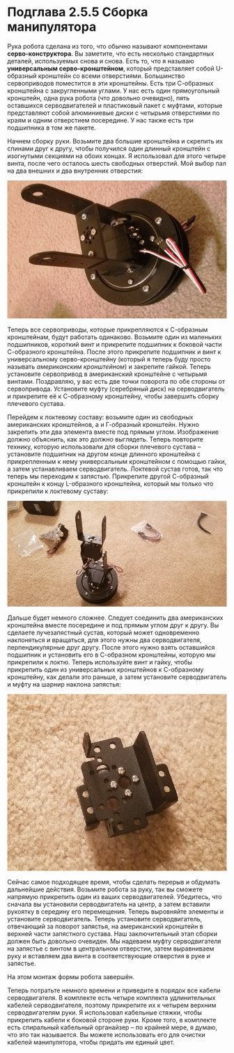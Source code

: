 # Подглава 2.5.5 Сборка манипулятора

Рука робота сделана из того, что обычно называют компонентами **серво-конструктора**. Вы заметите, что есть несколько стандартных деталей, используемых снова и снова. Есть то, что я называю **универсальным серво-кронштейном**, который представляет собой U-образный кронштейн со всеми отверстиями. Большинство сервоприводов поместится в эти кронштейны. Есть три С-образных кронштейна с закругленными углами. У нас есть один прямоугольный кронштейн, одна рука робота \(что довольно очевидно\), пять оставшихся серводвигателей и пластиковый пакет с муфтами, которые представляют собой алюминиевые диски с четырьмя отверстиями по краям и одним отверстием посередине. У нас также есть три подшипника в том же пакете.

Начнем сборку руки. Возьмите два большие кронштейна и скрепить их спинами друг к другу, чтобы получился один длинный кронштейн с изогнутыми секциями на обоих концах. Я использовал для этого четыре винта, после чего осталось шесть свободных отверстий. Мой выбор пал на два внешних и два внутренних отверстия:

![](.gitbook/assets/image%20%2810%29.png)

Теперь все сервоприводы, которые прикрепляются к С-образным кронштейнам, будут работать одинаково. Возьмите один из маленьких подшипников, короткий винт и прикрепите подшипник к боковой части С-образного кронштейна. После этого прикрепите подшипник и винт к универсальному серво-кронштейну \(который я теперь буду просто называть _американским кронштейном_\) и закрепите гайкой. Теперь установите сервопривод в американский кронштейне с четырьмя винтами. Поздравляю, у вас есть две точки поворота по обе стороны от сервопривода. Установите муфту \(серебряный диск\) на серводвигатель и прикрепите её к С-образному кронштейну, чтобы завершить сборку плечевого сустава.

Перейдем к локтевому составу: возьмите один из свободных американских кронштейнов, а и Г-образный кронштейн. Нужно закрепить эти два элемента вместе под прямым углом. Изображение должно объяснить, как это должно выглядеть. Теперь повторите технику, которую использовали для сборки плечевого сустава – установите подшипник на другом конце длинного кронштейна с прикрепленным к нему универсальным кронштейном с помощью гайки, а затем устанавливаем серводвигатель. Локтевой сустав готов, так что теперь мы переходим к запястью. Прикрепите другой С-образный кронштейн к концу L-образного кронштейна, который мы только что прикрепили к локтевому суставу:

![](.gitbook/assets/image%20%283%29.png)

Дальше будет немного сложнее. Следует соединить два американских кронштейна вместе посередине и под прямым углом друг к другу. Вы сделаете лучезапястный сустав, который может одновременно наклоняться и вращаться, для этого нужны два серводвигателя, перпендикулярные друг другу. После этого нужно взять оставшийся подшипник и установить его в С-образном кронштейны, которую мы прикрепили к локтю. Теперь используйте винт и гайку, чтобы прикрепить один из универсальных кронштейнов к С-образному кронштейну, как делали это раньше, а затем установите серводвигатель и муфту на шарнир наклона запястья:

![](.gitbook/assets/image%20%287%29.png)

Сейчас самое подходящее время, чтобы сделать перерыв и обдумать дальнейшие действия. Возьмите робота за руку, так вы сможете напрямую прикрепить один из ваших серводвигателей. Убедитесь, что сначала вы установили серводвигатель на центр, а затем вставили рукоятку в середину его перемещения. Теперь выровняйте элементы и установите серводвигатель. Теперь установите серводвигатель, отвечающий за поворот запястья, на американский кронштейн в верхней части запястного сустава. Наш заключительный этап сборки должен быть довольно очевиден. Мы надеваем муфту серводвигателя на запястье с винтом в центральном отверстии, затем выравниваем руку и вставляем два винта в соответствующие отверстия в руке и запястье.

На этом монтаж формы робота завершён.

Теперь потратьте немного времени и приведите в порядок все кабели серводвигателя. В комплекте есть четыре комплекта удлинительных кабелей серводвигателя, поэтому прикрепите их к четырем верхним серводвигателям руки. Я использовал кабельные стяжки, чтобы прикрепить кабели к боковой стороне руки. Кроме того, в комплекте есть спиральный кабельный органайзер – по крайней мере, я думаю, что это так называется. Вы можете использовать его для очистки кабелей манипулятора, чтобы придать им единый цвет.

